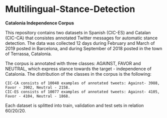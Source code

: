 # Multilingual-Stance-Detection

**Catalonia Independence Corpus**

This repository contains two datasets in Spanish (CIC-ES) and Catalan (CIC-CA) that consistes annotated Twitter messages for automatic stance detection. The data was collected 12 days during February and March of 2019 posted in Barcelona, and during September of 2018 posted in the town of Terrassa, Catalonia.

The corpus is annotated with three classes: AGAINST, FAVOR and NEUTRAL, which express stance towards the target - independence of Catalonia. The distribution of the classes in the corpus is the following:

    CIC-CA consists of 10048 examples of annotated tweets: Against- 3988, Favor - 3902, Neutral - 2158.
    CIC-ES consists of 10077 examples of annotated tweets: Against- 4105, Favor - 4104, Neutral - 1868.

Each dataset is splitted into train, validation and test sets in relation 60/20/20.
